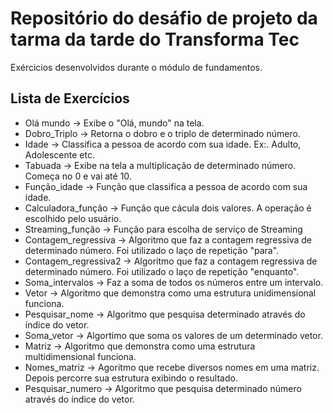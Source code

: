 # Repositório do desáfio de projeto  da tarma da tarde do Transforma Tec
Exércicios desenvolvidos durante o módulo de fundamentos.

## Lista de Exercícios

- Olá mundo -> Exibe o "Olá, mundo" na tela. 
- Dobro_Triplo -> Retorna o dobro e o triplo de determinado número.
- Idade -> Classifica a pessoa de acordo com sua idade. Ex:. Adulto, Adolescente etc.
- Tabuada -> Exibe na tela a multiplicação de determinado número. Começa no 0 e vai até 10.
- Função_idade ->  Função que classifica a pessoa de acordo com sua idade.
- Calculadora_função -> Função que cácula dois valores. A operação é escolhido pelo usuário.
- Streaming_função -> Função para escolha de serviço de Streaming
- Contagem_regressiva -> Algoritmo que faz a contagem regressiva de determinado número. Foi utilizado o laço de repetição "para".
- Contagem_regressiva2 -> Algoritmo que faz a contagem regressiva de determinado número. Foi utilizado o laço de repetição "enquanto".
- Soma_intervalos -> Faz a soma de todos os números entre um intervalo. 
- Vetor -> Algoritmo que demonstra como uma estrutura unidimensional funciona. 
- Pesquisar_nome -> Algoritmo que pesquisa determinado através do índice do vetor. 
- Soma_vetor -> Algortimo que soma os valores de um determinado vetor. 
- Matriz ->  Algoritmo que demonstra como uma estrutura multidimensional funciona. 
- Nomes_matriz -> Agoritmo que recebe diversos nomes em uma matriz. Depois percorre sua estrutura exibindo o resultado.
- Pesquisar_numero -> Algoritmo que pesquisa determinado número através do índice do vetor. 